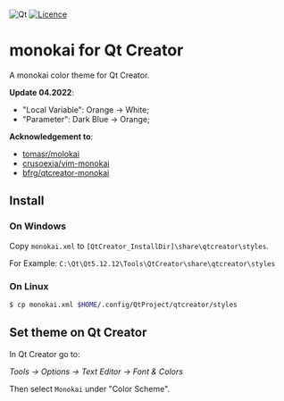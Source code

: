 
<br/>

![Qt](https://img.shields.io/badge/Qt-%23217346.svg?logo=Qt&logoColor=white)    [![Licence](https://img.shields.io/github/license/Ileriayo/markdown-badges)](./LICENSE)


monokai for Qt Creator
===========

A monokai color theme for Qt Creator. 

**Update 04.2022**:

* "Local Variable": Orange -> White;
* "Parameter": Dark Blue -> Orange;

**Acknowledgement to**:

* [tomasr/molokai](https://github.com/tomasr/molokai)
* [crusoexia/vim-monokai](https://github.com/crusoexia/vim-monokai)
* [bfrg/qtcreator-monokai](https://github.com/bfrg/qtcreator-monokai)


## Install

### On Windows

Copy `monokai.xml` to `[QtCreator_InstallDir]\share\qtcreator\styles`.

For Example: `C:\Qt\Qt5.12.12\Tools\QtCreator\share\qtcreator\styles`

### On Linux

```bash
$ cp monokai.xml $HOME/.config/QtProject/qtcreator/styles
```

## Set theme on Qt Creator

In Qt Creator go to:

_Tools -> Options -> Text Editor -> Font & Colors_ 

Then select `Monokai` under "Color Scheme".


